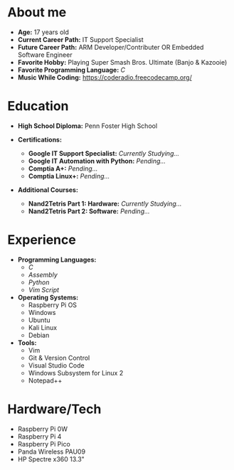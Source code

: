 # About me

- **Age:** 17 years old
- **Current Career Path:** IT Support Specialist
- **Future Career Path:** ARM Developer/Contributer OR Embedded Software Engineer
- **Favorite Hobby:** Playing Super Smash Bros. Ultimate (Banjo & Kazooie)
- **Favorite Programming Language:** *C*
- **Music While Coding:** https://coderadio.freecodecamp.org/

# Education
- **High School Diploma:** Penn Foster High School
- **Certifications:**
  - **Google IT Support Specialist:** *Currently Studying...*
  - **Google IT Automation with Python:** *Pending...*
  - **Comptia A+:** *Pending...*
  - **Comptia Linux+:** *Pending...*

- **Additional Courses:**
  - **Nand2Tetris Part 1: Hardware:** *Currently Studying...*
  - **Nand2Tetris Part 2: Software:** *Pending...*

# Experience

- **Programming Languages:**
  - *C*
  - *Assembly*
  - *Python*
  - *Vim Script*
- **Operating Systems:**
  - Raspberry Pi OS
  - Windows
  - Ubuntu
  - Kali Linux
  - Debian
- **Tools:**
  - Vim
  - Git & Version Control
  - Visual Studio Code
  - Windows Subsystem for Linux 2
  - Notepad++

# Hardware/Tech
  - Raspberry Pi 0W
  - Raspberry Pi 4
  - Raspberry Pi Pico
  - Panda Wireless PAU09
  - HP Spectre x360 13.3"
